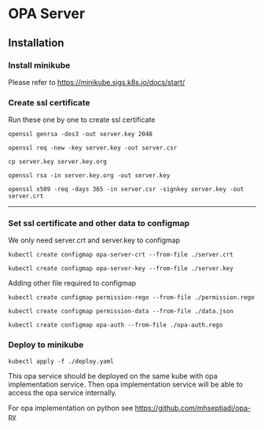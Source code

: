 # OPA Server

## Installation

### Install minikube

Please refer to https://minikube.sigs.k8s.io/docs/start/


### Create ssl certificate

Run these one by one to create ssl certificate
```shell
openssl genrsa -des3 -out server.key 2048
```
```shell
openssl req -new -key server.key -out server.csr
```
```shell
cp server.key server.key.org
```
```shell
openssl rsa -in server.key.org -out server.key
```
```shell
openssl x509 -req -days 365 -in server.csr -signkey server.key -out server.crt
```

---

### Set ssl certificate and other data to configmap
We only need server.crt and server.key to configmap
```shell
kubectl create configmap opa-server-crt --from-file ./server.crt
```
```shell
kubectl create configmap opa-server-key --from-file ./server.key
```

Adding other file required to configmap
```shell
kubectl create configmap permission-rego --from-file ./permission.rego
```
```shell
kubectl create configmap permission-data --from-file ./data.json
```
```shell
kubectl create configmap opa-auth --from-file ./opa-auth.rego
```


### Deploy to minikube
```shell
kubectl apply -f ./deploy.yaml
```

This opa service should be deployed on the same kube with opa implementation service. Then opa implementation service will be able to access the opa service internally. 

For opa implementation on python see https://github.com/mhseptiadi/opa-py

